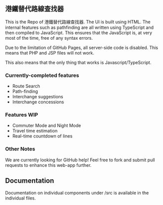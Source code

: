 ## 港鐵替代路線查找器

This is the Repo of 港鐵替代路線查找器. The UI is built using HTML. The internal features such as pathfinding are all written using TypeScript and then compiled to JavaScript. This ensures that the JavaScript is, at very most of the time, free of any syntax errors.

Due to the limitation of GitHub Pages, all server-side code is disabled. This means that PHP and JSP files will not work.

This also means that the only thing that works is Javascript/TypeScript.

### Currently-completed features

- Route Search
- Path-finding
- Interchange suggestions
- Interchange concessions

### Features WIP

- Commuter Mode and Night Mode
- Travel time estimation
- Real-time countdown of lines

### Other Notes

We are currently looking for GitHub help! Feel free to fork and submit pull requests to enhance this web-app further.

## Documentation

Documentation on individual components under /src is available in the individual files.